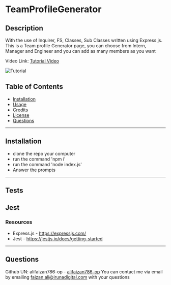 
# TeamProfileGenerator
## Description
With the use of Inquirer, FS, Classes, Sub Classes written using Express.js. This is a Team profile Generator page, you can choose from Intern, Manager and Engineer and you can add as many members as you want

Video Link: [Tutorial Video](https://watch.screencastify.com/v/gJZrGSsm8MyZcOJOqQTO)

![Tutorial](./video/tutorial.gif)

## Table of Contents
- [Installation](#installation)
- [Usage](#usage)
- [Credits](#credits)
- [License](#license)
- [Questions](#questions)
---
## Installation
- clone the repo your computer
-  run the command 'npm i'
-  run the command 'node index.js'
-  Answer the prompts
---
## Tests
Jest
---
### Resources
- Express.js - https://expressjs.com/
-  Jest - https://jestjs.io/docs/getting-started
---
## Questions
Github UN: alifaizan786-op - [alifaizan786-op](https://github.com/alifaizan786-op)
You can contact me via email by emailing faizan.ali@irunadigital.com with your questions
    
    